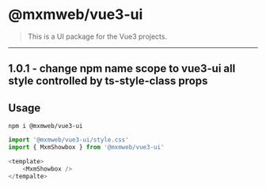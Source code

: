 # @mxmweb/vue3-ui
> This is a UI package for the Vue3 projects.
---
1.0.1 - change npm name scope to vue3-ui
	    all style controlled by ts-style-class props
---
## Usage
`npm i @mxmweb/vue3-ui`

```ts
import '@mxmweb/vue3-ui/style.css'
import { MxmShowbox } from '@mxmweb/vue3-ui'

<template>
	<MxmShowbox />
</tempalte>
```